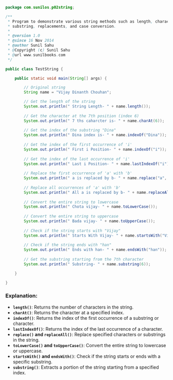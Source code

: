 ```java
package com.sunilos.p02string;

/**
 * Program to demonstrate various string methods such as length, character access, 
 * substring, replacements, and case conversion.
 * 
 * @version 1.0
 * @since 16 Nov 2014
 * @author Sunil Sahu
 * @Copyright (c) Sunil Sahu
 * @url www.sunilbooks.com
 */

public class TestString {

    public static void main(String[] args) {

        // Original string
        String name = "Vijay Dinanth Chouhan";

        // Get the length of the string
        System.out.println(" String Length- " + name.length());
        
        // Get the character at the 7th position (index 6)
        System.out.println(" 7 ths caharcter is- " + name.charAt(6));
        
        // Get the index of the substring "Dina"
        System.out.println(" Dina index is- " + name.indexOf("Dina"));
        
        // Get the index of the first occurrence of 'i'
        System.out.println(" First i Position- " + name.indexOf("i"));
        
        // Get the index of the last occurrence of 'i'
        System.out.println(" Last i Position- " + name.lastIndexOf("i"));
        
        // Replace the first occurrence of 'a' with 'b'
        System.out.println(" a is replaced by b- " + name.replace("a", "b"));
        
        // Replace all occurrences of 'a' with 'b'
        System.out.println(" All a is replaced by b- " + name.replaceAll("a", "b"));
        
        // Convert the entire string to lowercase
        System.out.println(" Chota vijay- " + name.toLowerCase());
        
        // Convert the entire string to uppercase
        System.out.println(" Bada vijay- " + name.toUpperCase());
        
        // Check if the string starts with "Vijay"
        System.out.println(" Starts With Vijay- " + name.startsWith("Vijay"));
        
        // Check if the string ends with "han"
        System.out.println(" Ends with han- " + name.endsWith("han"));
        
        // Get the substring starting from the 7th character
        System.out.println(" Substring- " + name.substring(6));

    }

}
```

### Explanation:
- **`length()`**: Returns the number of characters in the string.
- **`charAt()`**: Returns the character at a specified index.
- **`indexOf()`**: Returns the index of the first occurrence of a substring or character.
- **`lastIndexOf()`**: Returns the index of the last occurrence of a character.
- **`replace()` and `replaceAll()`**: Replace specified characters or substrings in the string.
- **`toLowerCase()` and `toUpperCase()`**: Convert the entire string to lowercase or uppercase.
- **`startsWith()` and `endsWith()`**: Check if the string starts or ends with a specific substring.
- **`substring()`**: Extracts a portion of the string starting from a specified index.
